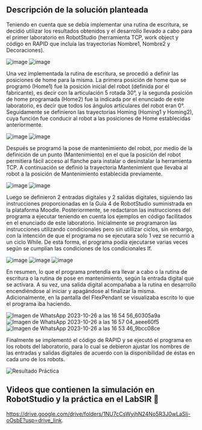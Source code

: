 ## Descripción de la solución planteada

Teniendo en cuenta que se debía implementar una rutina de escritura, se decidió utilizar los resultados obtenidos y el desarrollo llevado a cabo para el primer laboratorio en RobotStudio (herramienta TCP, work object y código en RAPID que incluía las trayectorias Nombre1, Nombre2 y Decoraciones).

![image](https://github.com/SaraC27/Laboratorios_Robotica/assets/80609467/fb979199-7358-453f-a786-6196f4193486)
![image](https://github.com/SaraC27/Laboratorios_Robotica/assets/80609467/9fa0e0f7-ec07-4b82-bda5-dd6c35764e0a)

Una vez implementada la rutina de escritura, se procedió a definir las posiciones de home para la misma. La primera posición de home que se programó (Home1) fue la posición inicial del robot (definida por el fabricante), es decir con la articulación 5 rotada 30°, y la segunda posición de home programada (Home2) fue la indicada por el enunciado de este laboratorio, es decir que todos los ángulos articulares del robot eran 0°. Seguidamente se definieron las trayectorias Homing (Homing1 y Homing2), cuya función fue conducir al robot a las posiciones de Home establecidas anteriormente.

![image](https://github.com/SaraC27/Laboratorios_Robotica/assets/80609467/3d169e06-68eb-4bcc-a8a0-5517cdac0777)
![image](https://github.com/SaraC27/Laboratorios_Robotica/assets/80609467/61438cab-510d-41eb-8c34-3b7ffe4e0523)

Después se programó la pose de mantenimiento del robot, por medio de la definición de un punto (Mantenimiento) en el que la posición del robot permitiera fácil acceso al flanche para instalar o desinstalar la herramienta TCP. A continuación se definió la trayectoria Mantenimient que llevaba al robot a la posición de Mantenimiento establecida previamente.

![image](https://github.com/SaraC27/Laboratorios_Robotica/assets/80609467/1ccbc33b-3b53-4460-861d-6ae9d6637c39)
![image](https://github.com/SaraC27/Laboratorios_Robotica/assets/80609467/5fd19d21-cabb-4014-9c36-220af778be80)

Luego se definieron 2 entradas digitales y 2 salidas digitales, siguiendo las instrucciones proporcionadas en la Guía 4 de RobotStudio suministrada en la plataforma Moodle. Posteriormente, se redactaron las instrucciones del programa a ejecutar teniendo en cuenta los ejemplos en código facilitados en el enunciado de este laboratorio. Inicialmente se programaron las instrucciones utilizando condicionales pero sin utillizar ciclos, sin embargo, con la intención de que el programa no se ejecutara solo 1 vez se recurrió a un ciclo While. De esta forma, el programa podía ejecutarse varias veces según se cumplían las condiciones de los condicionales If.

![image](https://github.com/SaraC27/Laboratorios_Robotica/assets/80609467/bc6dc085-c1b4-4034-88ce-9d516ae41854)
![image](https://github.com/SaraC27/Laboratorios_Robotica/assets/80609467/76458dab-ec87-4598-9d00-f5bbe9f44509)
![image](https://github.com/SaraC27/Laboratorios_Robotica/assets/80609467/e110119b-4557-43e2-8596-4636acc6759c)

En resumen, lo que el programa pretendía era llevar a cabo o la rutina de escritura o la rutina de pose en mantenimiento, según la entrada digital que se activara. A su vez, una salida digital acompañaba a la rutina en desarrollo encendiéndose al iniciar y apagándose al finalizar la misma. Adicionalmente, en la pantalla del FlexPendant se visualizaba escrito lo que el programa iba haciendo.

![Imagen de WhatsApp 2023-10-26 a las 16 54 56_60305a9a](https://github.com/SaraC27/Laboratorios_Robotica/assets/80609467/8f182ef0-c715-4084-8522-83e8ac00681f)
![Imagen de WhatsApp 2023-10-26 a las 16 57 04_aeee60f5](https://github.com/SaraC27/Laboratorios_Robotica/assets/80609467/39fc09fb-dacf-43c2-8db3-fee7d0ebac06)
![Imagen de WhatsApp 2023-10-26 a las 16 53 46_9bcc08ce](https://github.com/SaraC27/Laboratorios_Robotica/assets/80609467/82a06fa5-1e54-4c1b-b327-9d7c72e9de75)

Finalmente se implementó el código de RAPID y se ejecutó el programa en los robots del laboratorio, para lo cual se debieron ajustar los nombres de las entradas y salidas digitales de acuerdo con la disponibilidad de éstas en cada uno de los robots.

![Resultado Práctica](https://github.com/SaraC27/Laboratorios_Robotica/assets/80609467/f5b3968c-1bcb-49d8-887f-0aa1ab0fa0f3)


## Videos que contienen la simulación en RobotStudio y la práctica en el LabSIR :movie_camera:

https://drive.google.com/drive/folders/1NU7cCsWyjhN24No5R3J0wLaSlj-oOsbE?usp=drive_link.
